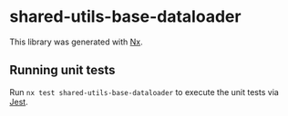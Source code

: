 # shared-utils-base-dataloader

This library was generated with [Nx](https://nx.dev).

## Running unit tests

Run `nx test shared-utils-base-dataloader` to execute the unit tests via [Jest](https://jestjs.io).
